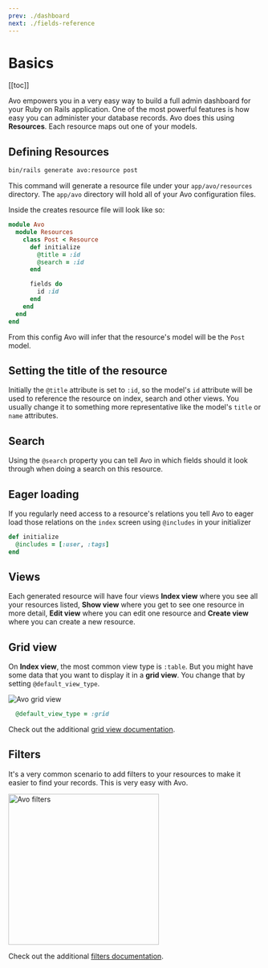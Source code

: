 ```yaml
---
prev: ./dashboard
next: ./fields-reference
---
```


# Basics

[[toc]]

Avo empowers you in a very easy way to build a full admin dashboard for your Ruby on Rails application.
One of the most powerful features is how easy you can administer your database records.
Avo does this using **Resources**. Each resource maps out one of your models.

## Defining Resources

```bash
bin/rails generate avo:resource post
```

This command will generate a resource file under your `app/avo/resources` directory. The `app/avo` directory will hold all of your Avo configuration files.

Inside the creates resource file will look like so:

```ruby
module Avo
  module Resources
    class Post < Resource
      def initialize
        @title = :id
        @search = :id
      end

      fields do
        id :id
      end
    end
  end
end
```

From this config Avo will infer that the resource's model will be the `Post` model.

## Setting the title of the resource

Initially the `@title` attribute is set to `:id`, so the model's `id` attribute will be used to reference the resource on index, search and other views. You usually change it to something more representative like the model's `title` or `name` attributes.

## Search

Using the `@search` property you can tell Avo in which fields should it look through when doing a search on this resource.

## Eager loading

If you regularly need access to a resource's relations you tell Avo to eager load those relations on the `index` screen using `@includes` in your initializer

```ruby
def initialize
  @includes = [:user, :tags]
end
```

## Views

Each generated resource will have four views **Index view** where you see all your resources listed, **Show view** where you get to see one resource in more detail, **Edit view** where you can edit one resource and **Create view** where you can create a new resource.

## Grid view

On **Index view**, the most common view type is `:table`. But you might have some data that you want to display it in a **grid view**. You change that by setting `@default_view_type`.

<img :src="$withBase('/assets/img/grid-view.jpg')" alt="Avo grid view">

```ruby
  @default_view_type = :grid
```

Check out the additional [grid view documentation](grid-view).

## Filters

It's a very common scenario to add filters to your resources to make it easier to find your records. This is very easy with Avo.

<img :src="$withBase('/assets/img/filters.jpg')" alt="Avo filters" style="width: 300px;" />

Check out the additional [filters documentation](filters).

